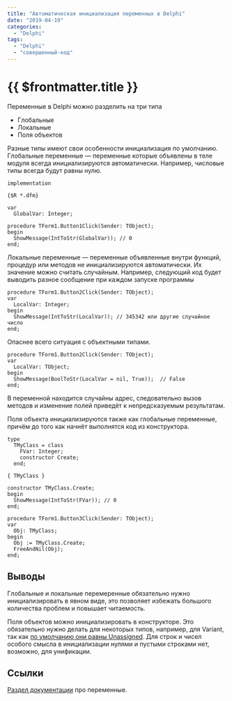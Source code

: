 ```yaml
---
title: "Автоматическая инициализация переменных в Delphi"
date: "2019-04-19"
categories: 
  - "Delphi"
tags: 
  - "Delphi"
  - "совершенный-код"
---
```


# {{ $frontmatter.title }}

Переменные в Delphi можно разделить на три типа

- Глобальные
- Локальные
- Поля объектов

Разные типы имеют свои особенности инициализация по умолчанию. Глобальные переменные — переменные которые объявлены в теле модуля всегда инициализируются автоматически. Например, числовые типы всегда будут равны нулю.

```delphi
implementation

{$R *.dfm}

var
  GlobalVar: Integer;

procedure TForm1.Button1Click(Sender: TObject);
begin
  ShowMessage(IntToStr(GlobalVar)); // 0
end;
```

Локальные переменные — переменные объявленные внутри функций, процедур или методов не инициализируются автоматически. Их значение можно считать случайным. Например, следующий код будет выводить разное сообщение при каждом запуске программы

```delphi
procedure TForm1.Button2Click(Sender: TObject);
var
  LocalVar: Integer;
begin
  ShowMessage(IntToStr(LocalVar)); // 345342 или другие случайное число
end;
```

Опаснее всего ситуация с объектными типами.

```delphi
procedure TForm1.Button2Click(Sender: TObject);
var
  LocalVar: TObject;
begin
  ShowMessage(BoolToStr(LocalVar = nil, True));  // False
end;
```

В переменной находится случайны адрес, следовательно вызов методов и изменение полей приведёт к непредсказуемым результатам.

Поля объекта инициализируются также как глобальные переменные, причём до того как начнёт выполнятся код из конструктора.

```delphi
type
  TMyClass = class
    FVar: Integer;
    constructor Create;
  end;

{ TMyClass }

constructor TMyClass.Create;
begin
  ShowMessage(IntToStr(FVar)); // 0
end;

procedure TForm1.Button3Click(Sender: TObject);
var
  Obj: TMyClass;
begin
  Obj := TMyClass.Create;
  FreeAndNil(Obj);
end;
```

## Выводы

Глобальные и локальные перемеренные обязательно нужно инициализировать в явном виде, это позволяет избежать большого количества проблем и повышает читаемость.

Поля объектов можно инициализировать в конструкторе. Это обязательно нужно делать для некоторых типов, например, для Variant, так как [по умолчанию они равны Unassigned](http://way23.ru/преобразование-типов-значений-null-и-unassigned-ти/). Для строк и чисел особого смысла в инициализации нулями и пустыми строками нет, возможно, для унификации.

## Ссылки

[Раздел документации](http://docwiki.embarcadero.com/RADStudio/Rio/en/Variables_(Delphi)) про переменные.
